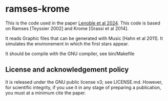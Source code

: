 # ramses-krome


This is the code used in the paper [Lenoble et al 2024](https://ui.adsabs.harvard.edu/abs/2024arXiv240116821L). This code is based on Ramses [Teyssier 2002] and Krome [Grassi et al 2014]. 

It reads Graphic files that can be generated with Music [Hahn et al 2011]. It simulates the environement in which the first stars appear. 

It should be compile with the GNU compiler, see bin/Makefile

License and acknowledgement policy
----------------------------------

It is released under the GNU public license v3; see LICENSE.md. However, for scientific integrity, if 
you use it in any stage of preparing a publication, you must at a minimum cite the paper. 